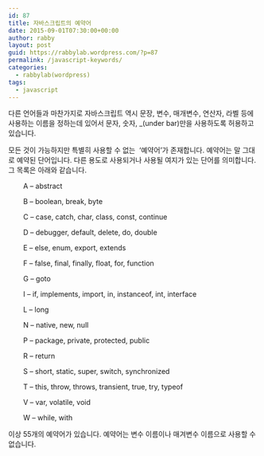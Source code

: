 ```yaml
---
id: 87
title: 자바스크립트의 예약어
date: 2015-09-01T07:30:00+00:00
author: rabby
layout: post
guid: https://rabbylab.wordpress.com/?p=87
permalink: /javascript-keywords/
categories:
  - rabbylab(wordpress)
tags:
  - javascript
---
```

다른 언어들과 마찬가지로 자바스크립트 역시 문장, 변수, 매개변수, 연산자, 라벨 등에 사용하는 이름을 정하는데 있어서 문자, 숫자, _(under bar)만을 사용하도록 허용하고 있습니다.

모든 것이 가능하지만 특별히 사용할 수 없는  &#8216;예약어&#8217;가 존재합니다. 예약어는 말 그대로 예약된 단어입니다. 다른 용도로 사용되거나 사용될 여지가 있는 단어를 의미합니다. 그 목록은 아래와 같습니다.

<p style="padding-left:30px;">
  A &#8211; abstract
</p>

<p style="padding-left:30px;">
  B &#8211; boolean, break, byte
</p>

<p style="padding-left:30px;">
  C &#8211; case, catch, char, class, const, continue
</p>

<p style="padding-left:30px;">
  D &#8211; debugger, default, delete, do, double
</p>

<p style="padding-left:30px;">
  E &#8211; else, enum, export, extends
</p>

<p style="padding-left:30px;">
  F &#8211; false, final, finally, float, for, function
</p>

<p style="padding-left:30px;">
  G &#8211; goto
</p>

<p style="padding-left:30px;">
  I &#8211; if, implements, import, in, instanceof, int, interface
</p>

<p style="padding-left:30px;">
  L &#8211; long
</p>

<p style="padding-left:30px;">
  N &#8211; native, new, null
</p>

<p style="padding-left:30px;">
  P &#8211; package, private, protected, public
</p>

<p style="padding-left:30px;">
  R &#8211; return
</p>

<p style="padding-left:30px;">
  S &#8211; short, static, super, switch, synchronized
</p>

<p style="padding-left:30px;">
  T &#8211; this, throw, throws, transient, true, try, typeof
</p>

<p style="padding-left:30px;">
  V &#8211; var, volatile, void
</p>

<p style="padding-left:30px;">
  W &#8211; while, with
</p>

이상 55개의 예약어가 있습니다. 예약어는 변수 이름이나 매겨변수 이름으로 사용할 수 없습니다.